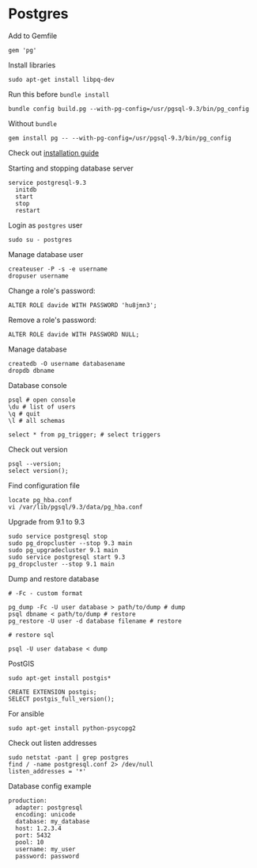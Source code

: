 # Postgres

Add to Gemfile

    gem 'pg'

Install libraries

    sudo apt-get install libpq-dev

Run this before `bundle install`

    bundle config build.pg --with-pg-config=/usr/pgsql-9.3/bin/pg_config

Without `bundle`

    gem install pg -- --with-pg-config=/usr/pgsql-9.3/bin/pg_config

Check out [installation guide](https://access.redhat.com/site/documentation/en-US/JBoss_Operations_Network/2.1/html/Installation_Guide/Installation_Guide-Database-PostgreSQL_Quick_Start_Installation.html)

Starting and stopping database server

    service postgresql-9.3
      initdb
      start
      stop
      restart

Login as `postgres` user

    sudo su - postgres

Manage database user

    createuser -P -s -e username
    dropuser username

Change a role's password:

    ALTER ROLE davide WITH PASSWORD 'hu8jmn3';

Remove a role's password:

    ALTER ROLE davide WITH PASSWORD NULL;

Manage database

    createdb -O username databasename
    dropdb dbname

Database console

    psql # open console
    \du # list of users
    \q # quit
    \l # all schemas

    select * from pg_trigger; # select triggers

Check out version

    psql --version;
    select version();

Find configuration file

    locate pg_hba.conf
    vi /var/lib/pgsql/9.3/data/pg_hba.conf

Upgrade from 9.1 to 9.3

    sudo service postgresql stop
    sudo pg_dropcluster --stop 9.3 main
    sudo pg_upgradecluster 9.1 main
    sudo service postgresql start 9.3
    pg_dropcluster --stop 9.1 main

Dump and restore database

    # -Fc - custom format

    pg_dump -Fc -U user database > path/to/dump # dump
    psql dbname < path/to/dump # restore
    pg_restore -U user -d database filename # restore

    # restore sql

    psql -U user database < dump

PostGIS

    sudo apt-get install postgis*

    CREATE EXTENSION postgis;
    SELECT postgis_full_version();

For ansible

    sudo apt-get install python-psycopg2

Check out listen addresses

    sudo netstat -pant | grep postgres
    find / -name postgresql.conf 2> /dev/null
    listen_addresses = '*'

Database config example

    production:
      adapter: postgresql
      encoding: unicode
      database: my_database
      host: 1.2.3.4
      port: 5432
      pool: 10
      username: my_user
      password: password
